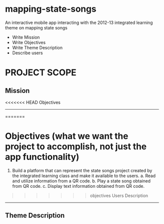 mapping-state-songs
===================

An interactive mobile app interacting with the 2012-13 integrated learning theme on mapping state songs
* Write Mission
* Write Objectives
* Write Theme Description
* Describe users

# PROJECT SCOPE

Mission
----------
<<<<<<< HEAD
Objectives

----------
=======
# Objectives (what we want the project to accomplish, not just the app functionality)

1. Build a platform that can represent the state songs project created by the integrated learning
   class and make it available to the users.
   a.  Read and utilize information from a QR code.
   b.  Play a state song obtained from QR code.
   c.  Display text information obtained from QR code.

>>>>>>> objectives
Users Description
------

Theme Description
-----------------
